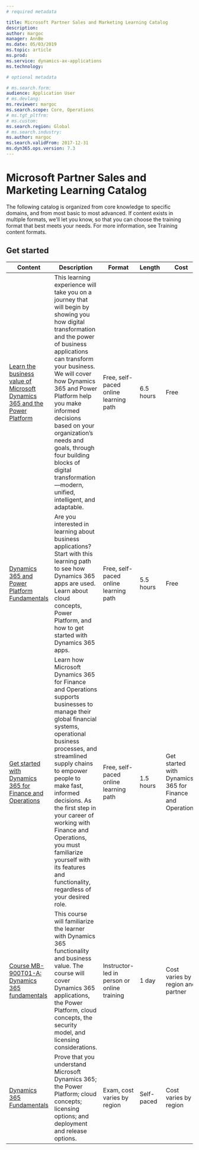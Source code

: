 ```yaml
---
# required metadata

title: Microsoft Partner Sales and Marketing Learning Catalog
description: 
author: margoc
manager: AnnBe
ms.date: 05/03/2019
ms.topic: article
ms.prod: 
ms.service: dynamics-ax-applications
ms.technology: 

# optional metadata

# ms.search.form:  
audience: Application User
# ms.devlang: 
ms.reviewer: margoc
ms.search.scope: Core, Operations
# ms.tgt_pltfrm: 
# ms.custom: 
ms.search.region: Global
# ms.search.industry: 
ms.author: margoc
ms.search.validFrom: 2017-12-31 
ms.dyn365.ops.version: 7.3
---
```


# Microsoft Partner Sales and Marketing Learning Catalog

The following catalog is organized from core knowledge to specific domains, and from most basic to most advanced. If content exists in multiple formats, we'll let you know, so that you can choose the training format that best meets your needs. For more information, see Training content formats. 

## Get started

| Content                                                                                                                                    | Description                                                                                                                                                                                                                                                                                                                                                                                                              | Format                                                                         | Length    | Cost                                                     | Title                                                                                           |
|------------------------------------------------------------------------------------------------------------------------------------------------------------------------------------|--------------------------------------------------------------------------------------------------------------------------------------------------------------------------------------------------------------------------------------------------------------------------------------------------------------------------------------------------------------------------------------------------------------------------|--------------------------------------------------------------------------------|-----------|----------------------------------------------------------|-------------------------------------------------------------------------------------------------|
| [Learn the business value of Microsoft Dynamics 365 and the Power Platform](https://docs.microsoft.com/en-us/learn/paths/learn-business-value-of-dynamics-365-and-power-platform/) | This learning experience will take you on a journey that will begin by showing you how digital transformation and the power of business applications can transform your business. We will cover how Dynamics 365 and Power Platform help you make informed decisions based on your organization’s needs and goals, through four building blocks of digital transformation—modern, unified, intelligent, and adaptable.   | Free, self-paced online learning path                                          | 6.5 hours | Free                                                     | Learn the business value of Microsoft Dynamics 365 and the Power Platform                       |
| [Dynamics 365 and Power Platform Fundamentals](https://docs.microsoft.com/en-us/learn/paths/dyn-power-plat-bus-app-fundamentals/)                                                  | Are you interested in learning about business applications? Start with this learning path to see how Dynamics 365 apps are used. Learn about cloud concepts, Power Platform, and how to get started with Dynamics 365 apps.                                                                                                                                                                                              | Free, self-paced online learning path                                          | 5.5 hours | Free                                                     | Dynamics 365 and Power Platform Fundamentals                                                    |
| [Get started with Dynamics 365 for Finance and Operations](https://docs.microsoft.com/en-us/learn/paths/get-started-with-dynamics-365-for-finance-and-ops/)                        | Learn how Microsoft Dynamics 365 for Finance and Operations supports businesses to manage their global financial systems, operational business processes, and streamlined supply chains to empower people to make fast, informed decisions. As the first step in your career of working with Finance and Operations, you must familiarize yourself with its features and functionality, regardless of your desired role. | Free, self-paced online learning path                                          | 1.5 hours | Get started with Dynamics 365 for Finance and Operations | https://docs.microsoft.com/en-us/learn/paths/get-started-with-dynamics-365-for-finance-and-ops/ |
| [Course MB-900T01-A: Dynamics 365 fundamentals](https://www.microsoft.com/en-us/learning/course.aspx?cid=MB-900T01)                                                                |                               This course will familiarize the learner with Dynamics 365 functionality and business value. The course will cover Dynamics 365 applications, the Power Platform, cloud concepts, the security model, and licensing considerations.                                                                                                                                                                                                                                                                                                                                                                                            | Instructor-led in person or online training  | 1 day     | Cost varies by region and partner                                                        | Course MB-900T01-A: Dynamics 365 fundamentals                                                   |
| [Dynamics 365 Fundamentals](https://www.microsoft.com/en-us/learning/d365-fundamentals.aspx)                                                                                       | Prove that you understand Microsoft Dynamics 365; the Power Platform; cloud concepts; licensing options; and deployment and release options.                                                                                                                                                                                                                                                                              | Exam, cost varies by region                                                 |Self-paced           | Cost varies by region                                                        | Dynamics 365 Fundamentals                                                                       |